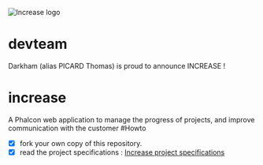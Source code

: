 ![Increase logo](http://open-beer.kobject.net/img/Increase.png "Increase logo")

# devteam
Darkham (alias PICARD Thomas) is proud to announce INCREASE !

# increase
A Phalcon web application to manage the progress of projects, and improve communication with the customer
#Howto

- [x] fork your own copy of this repository.
- [x] read the project specifications : [Increase project specifications](http://slamwiki.kobject.net/slam4/php/phalcon/project/increase/)
